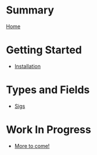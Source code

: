 # Summary

[Home](./home.md)

# Getting Started

- [Installation](./getting-started/installation.md)

# Types and Fields

- [Sigs](./types-and-fields/sigs.md)

# Work In Progress

- [More to come!]()
